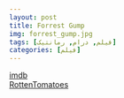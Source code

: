 ```yaml
---
layout: post
title: Forrest Gump
img: forrest_gump.jpg
tags: [فیلم, درام, رمانتیک]
categories: [فیلم]
---
```


[imdb](https://www.imdb.com/title/tt0109830/)  
[RottenTomatoes](https://www.rottentomatoes.com/m/forrest_gump)
